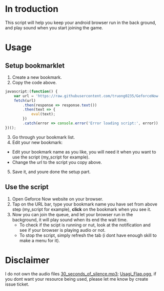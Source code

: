 # In troduction

This script will help you keep your android browser run in the back ground, and play sound when you start joining the game.

# Usage

## Setup  bookmarklet
1. Create a new bookmark.
2. Copy the code above.
```javascript
javascript:(function() {
    var url = 'https://raw.githubusercontent.com/truong0235/GeforceNow-web-script/refs/heads/main/new-script.js';
    fetch(url)
        .then(response => response.text())
        .then(text => {
            eval(text);
        })
        .catch(error => console.error('Error loading script:', error));
})();

```
3. Go through your bookmark list.
4. Edit your new bookmark:
  - Edit your bookmark name as you like, you will need it when you want to use the script (my_script for example).
  - Change the url to the script you copy above.
5. Save it, and youre done the setup part.

## Use the script
1. Open Geforce Now website on your browser.
2. Tap on the URL bar, type your bookmark name you have set from above step (my_script for example), **click** on the bookmark when you see it.
3. Now you can join the queue, and let your browser run in the background, it will play sound when its end the wait time.
    * To check if the scipt is running or nut, look at the notification and see if your browser is playing audio or not.
    * To stop the script, simply refresh the tab (i dont have enough skill to make a menu for it).
# Disclaimer

I do not own the audio files [30_seconds_of_silence.mp3](https://www.youtube.com/watch?v=O51uFhJGf5s); [Usagi_Flap.ogg](https://www.youtube.com/watch?v=toPWvdaC84w), if you dont want your resource being used, please let me know by create issue ticket. 
